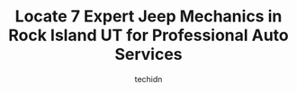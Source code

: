 ---
layout: ampstory
image: https://images.unsplash.com/photo-1610205296127-02e7366806e4?ixlib=rb-4.0.3&ixid=MnwxMjA3fDB8MHxwaG90by1wYWdlfHx8fGVufDB8fHx8&auto=format&fit=crop&w=640&h=853&q=80
author: techidn
featured: false
description: When it comes to finding reliable automotive experts in Rock Island UT, USA, look no further than the 7 best Jeep Mechanic in the area. With their exceptional skills and dedication to provid
title: Locate 7 Expert Jeep Mechanics in Rock Island UT for Professional Auto Services
cover:
   title: Locate 7 Expert Jeep Mechanics in Rock Island UT for Professional Auto Services
   subtitle: Rickpate
   background: https://images.unsplash.com/photo-1610205296127-02e7366806e4?ixlib=rb-4.0.3&ixid=MnwxMjA3fDB8MHxwaG90by1wYWdlfHx8fGVufDB8fHx8&auto=format&fit=crop&w=640&h=853&q=80

pages: 
 - layout: thirds
   top: <h1>#1 Viking Automotive</h1>
   bottom: "<p>I brought my van in on Friday to get an oil change and have the brake pads and rotors replaced. On the way home I immediately noticed a very loud clicking noise that got </p>"
   background: https://www.knot35.com/toplist/wp-content/uploads/2023/06/best-jeep-mechanic-1-in-rock-island-ut-1685837463.jpeg
   backgroundblur: true
 - layout: thirds
   top: <h1>#2 Steves Automotive Specialists - Salt Lake City</h1>
   bottom: "<p>2809 S 2300 E, Salt Lake City, UT 84109, United States</p>"
   background: https://www.knot35.com/toplist/wp-content/uploads/2023/06/best-jeep-mechanic-2-in-rock-island-ut-1685837464.jpeg
   cta:
      link: https://www.knot35.com/toplist/locate-7-expert-jeep-mechanics-in-rock-island-ut-for-professional-auto-services/
      text: Locate 7 Expert Jeep Mechanics in Rock Island UT for Professional Auto Services
 - layout: thirds
   top: <h1>#3 Steves Automotive Specialists - Sandy</h1>
   bottom: "<p>9245 S 700 E, Sandy, UT 84070, United States</p>"
   background: https://www.knot35.com/toplist/wp-content/uploads/2023/06/best-jeep-mechanic-3-in-rock-island-ut-1685837464.jpeg
   cta:
      link: https://www.knot35.com/toplist/locate-7-expert-jeep-mechanics-in-rock-island-ut-for-professional-auto-services/
      text: Locate 7 Expert Jeep Mechanics in Rock Island UT for Professional Auto Services
 - layout: thirds
   top: <h1>#4 Computune Certified Auto Repair</h1>
   bottom: "<p>1272 N 300 W, Provo, UT 84604, United States</p>"
   background: https://images.unsplash.com/photo-1522441815192-d9f04eb0615c?ixlib=rb-4.0.3&ixid=MnwxMjA3fDB8MHxwaG90by1wYWdlfHx8fGVufDB8fHx8&auto=format&fit=crop&w=640&h=853&q=80
   cta:
      link: https://www.knot35.com/toplist/locate-7-expert-jeep-mechanics-in-rock-island-ut-for-professional-auto-services/
      text: Locate 7 Expert Jeep Mechanics in Rock Island UT for Professional Auto Services
 - layout: thirds
   top: <h1>#5 4 Wheel Parts-Off Road Truck & Jeep 4x4 Parts</h1>
   bottom: "<p>1789 S Redwood Rd, Salt Lake City, UT 84104, United States</p>"
   background: https://images.unsplash.com/photo-1484589065579-248aad0d8b13?ixlib=rb-4.0.3&ixid=MnwxMjA3fDB8MHxwaG90by1wYWdlfHx8fGVufDB8fHx8&auto=format&fit=crop&w=640&h=853&q=80
   cta:
      link: https://www.knot35.com/toplist/locate-7-expert-jeep-mechanics-in-rock-island-ut-for-professional-auto-services/
      text: Locate 7 Expert Jeep Mechanics in Rock Island UT for Professional Auto Services
 - layout: thirds
   top: <h1>#6 Coles Auto Repair & Service</h1>
   bottom: "<p>440 W 200 N UNIT 9, Bountiful, UT 84010, United States</p>"
   background: https://images.unsplash.com/photo-1567360425618-1594206637d2?ixlib=rb-4.0.3&ixid=MnwxMjA3fDB8MHxwaG90by1wYWdlfHx8fGVufDB8fHx8&auto=format&fit=crop&w=640&h=853&q=80
   cta:
      link: https://www.knot35.com/toplist/locate-7-expert-jeep-mechanics-in-rock-island-ut-for-professional-auto-services/
      text: Locate 7 Expert Jeep Mechanics in Rock Island UT for Professional Auto Services
 - layout: thirds
   top: <h1>#7 Little Garage</h1>
   bottom: "<p>1161 S 300 W, Salt Lake City, UT 84101, United States</p>"
   background: https://images.unsplash.com/photo-1518640467707-6811f4a6ab73?ixlib=rb-4.0.3&ixid=MnwxMjA3fDB8MHxwaG90by1wYWdlfHx8fGVufDB8fHx8&auto=format&fit=crop&w=640&h=853&q=80
   cta:
      link: https://www.knot35.com/toplist/locate-7-expert-jeep-mechanics-in-rock-island-ut-for-professional-auto-services/
      text: Locate 7 Expert Jeep Mechanics in Rock Island UT for Professional Auto Services
 - layout: thirds
   middle: Continue reading...
   background: https://images.unsplash.com/photo-1541356665065-22676f35dd40?ixlib=rb-4.0.3&ixid=MnwxMjA3fDB8MHxwaG90by1wYWdlfHx8fGVufDB8fHx8&auto=format&fit=crop&w=640&h=853&q=80
   cta:
      link: https://www.knot35.com/toplist/locate-7-expert-jeep-mechanics-in-rock-island-ut-for-professional-auto-services/
      text: Locate 7 Expert Jeep Mechanics in Rock Island UT for Professional Auto Services
      
---